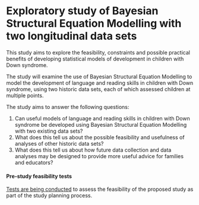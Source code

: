 # Exploratory study of Bayesian Structural Equation Modelling with two longitudinal data sets

This study aims to explore the feasibility, constraints and possible practical benefits of developing statistical models of development in children with Down syndrome.

The study will examine the use of Bayesian Structural Equation Modelling to model the development of language and reading skills in children with Down syndrome, using two historic data sets, each of which assessed children at multiple points.

The study aims to answer the following questions:

1. Can useful models of language and reading skills in children with Down syndrome be developed using Bayesian Structural Equation Modelling with two existing data sets?
2. What does this tell us about the possible feasibility and usefulness of analyses of other historic data sets?
3. What does this tell us about how future data collection and data analyses may be designed to provide more useful advice for families and educators?

#### Pre-study feasibility tests

[Tests are being conducted](./models/pre-study-feasibility/) to assess the feasibility of the proposed study as part of the study planning process.
